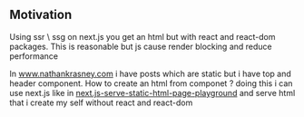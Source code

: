 <h2>Motivation</h2>
<p>Using ssr \ ssg on next.js you get an html but with react and react-dom packages. This is reasonable but js cause render blocking and reduce performance</p> 
<p>In <a href='www.nathankrasney.com'>www.nathankrasney.com</a> i have posts which are static but i have top and header component. How to create an html from componet ? doing this i can use next.js like in <a href='https://github.com/NathanKr/next.js-serve-static-html-page-playground'>next.js-serve-static-html-page-playground</a> and serve html that i create my self without react and react-dom</p>